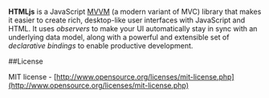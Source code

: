 **HTMLjs** is a JavaScript [MVVM](http://en.wikipedia.org/wiki/Model_View_ViewModel) (a modern variant of MVC) library that makes it easier to create rich, desktop-like user interfaces with JavaScript and HTML. It uses *observers* to make your UI automatically stay in sync with an underlying data model, along with a powerful and extensible set of *declarative bindings* to enable productive development.

##License

MIT license - [http://www.opensource.org/licenses/mit-license.php](http://www.opensource.org/licenses/mit-license.php)
